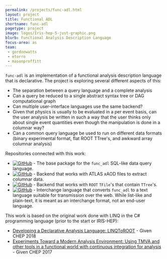 ```yaml
---
permalink: /projects/func-adl.html
layout: project
title: Functional ADL
shortname: func-adl
pagetype: project
image: logos/Iris-hep-5-just-graphic.png
blurb: Functional Analysis Description Language
focus-area: as
team:
 - gordonwatts
 - etorro
 - masonproffitt
---
```


`func-adl` is an implementation of a functional analysis description language that is declarative. The project is exploring several different aspects of this:

- The separation between a query language and a complete analysis
- Can a query be reduced to a single abstract syntax tree or DAG computational graph
- Can multiple user-interface languages use the same backend?
- Given that physics is usually to be evaluated in a per event basis, can the user analysis be written in such a way that the user thinks only about single event quantities even though the manipulation is done in a columnar way?
- Can a common query language be used to run on different data formats (binary experimental format, flat ROOT TTree's, and awkward array columnar analysis)

Repositories connected with this work:

- [![GitHub](https://img.shields.io/badge/GitHub-555555.svg)](https://github.com/iris-hep/func_adl) - The base package for the `func_adl` SQL-like data query language.
- [![GitHub](https://img.shields.io/badge/GitHub-555555.svg)](https://github.com/iris-hep/func_adl_xAOD) - Backend that works with ATLAS xAOD files to extract columnar data.
- [![GitHub](https://img.shields.io/badge/GitHub-555555.svg)](https://github.com/iris-hep/func_adl.uproot) - Backend that works with `ROOT` `TFile`'s that contain `TTree`'s.
- [![GitHub](https://img.shields.io/badge/GitHub-555555.svg)](https://github.com/iris-hep/qastle) - Interchange language that converts `func_adl` to a text language suitable for transmission over the web. While list-like and plain-text, it is meant as an interchange format, not an end-user language.

This work is based on the original work done with LINQ in the C# programming language (prior to the start or IRIS-HEP):

- [Developing a Declarative Analysis Language: LINQToROOT](https://indico.cern.ch/event/587955/contributions/2952520/) - Given CHEP 2018
- [Experiments Toward a Modern Analysis Environment: Using TMVA and other tools in a functional world with continuous integration for analysis](https://indico.cern.ch/event/505613/contributions/2259550/) - Given CHEP 2017


